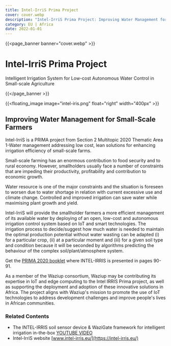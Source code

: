 ```yaml
---
title: Intel-IrriS Prima Project
cover: cover.webp
description: "Intel-IrriS Prima Project: Improving Water Management for Small-Scale Farmers"
category: EU | Africa
date: 2022-01-01
---
```


{{<page_banner banner="cover.webp" >}}

# Intel-IrriS Prima Project

Intelligent Irrigation System for Low-cost Autonomous Water Control in Small-scale Agriculture

{{</page_banner >}}

{{<floating_image image="intel-iris.png" float="right" width="400px" >}}

## Improving Water Management for Small-Scale Farmers

Intel-IrriS is a PRIMA project from Section 2 Multitopic 2020 Thematic Area 1-Water management addressing low cost, lean solutions for enhancing irrigation efficiency of small-scale farms. 

Small-scale farming has an enormous contribution to food security and to rural economy. However, smallholders usually face a number of constraints that are impeding their productivity, profitability and contribution to economic growth.


Water resource is one of the major constraints and the situation is foreseen to worsen due to water shortage in relation with current excessive use and climate change. Controlled and improved irrigation can save water while maximising plant growth and yield.

Intel-IrriS will provide the smallholder farmers a more efficient management of its available water by deploying of an open, low-cost and autonomous irrigation control system based on IoT and smart technologies. The irrigation process to decide/suggest how much water is needed to maintain the optimal production potential without water wasting can be adapted (i) for a particular crop, (ii) at a particular moment and (iii) for a given soil type and condition because it will be seconded by algorithms predicting the behaviour of the complex soil/plant/atmosphere system.

Get the [PRIMA 2020 booklet](https://prima-med.org/wp-content/uploads/2021/12/PRIMA_booklet_2020.pdf) where INTEL-IRRIS is presented in pages 90-91.


As a member of the Waziup consortium, Waziup may be contributing its expertise in IoT and edge computing to the Intel IRRIS Prima project, as well as supporting the deployment and adoption of these innovative solutions in Africa. The project aligns with Waziup's mission to promote the use of IoT technologies to address development challenges and improve people's lives in African communities.

### Related Contents

- The INTEL-IRRIS soil sensor device & WaziGate framework for intelligent irrigation in-the-box [YOUTUBE VIDEO](https://www.youtube.com/watch?v=j-1Nk0tv0xM)
- Intel-IrriS website [www.intel-irris.eu/](https://intel-irris.eu/)